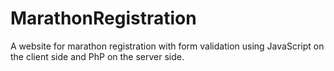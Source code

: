 # MarathonRegistration
A website for marathon registration with form validation using JavaScript on the client side and PhP on the server side.


